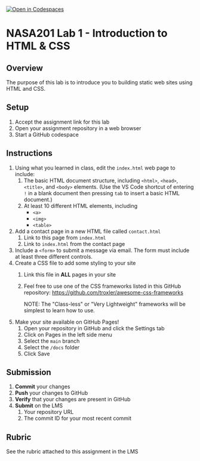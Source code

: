 [![Open in Codespaces](https://classroom.github.com/assets/launch-codespace-7f7980b617ed060a017424585567c406b6ee15c891e84e1186181d67ecf80aa0.svg)](https://classroom.github.com/open-in-codespaces?assignment_repo_id=13466109)
# NASA201 Lab 1 - Introduction to HTML & CSS

## Overview

The purpose of this lab is to introduce you to building static web sites using HTML and CSS.

## Setup
1. Accept the assignment link for this lab
2. Open your assignment repository in a web browser
3. Start a GitHub codespace

## Instructions

1. Using what you learned in class, edit the `index.html` web page to include:
   1. The basic HTML document structure, including `<html>`, `<head>`, `<title>`, and `<body>` elements. (Use the VS Code shortcut of entering `!` in a blank document then pressing `tab` to insert a basic HTML document.)
   2. At least 10 different HTML elements, including
      - `<a>`
      - `<img>`
      - `<table>`
2. Add a contact page in a new HTML file called `contact.html`
   1. Link to this page from `index.html`
   2. Link to `index.html` from the contact page
3. Include a `<form>` to submit a message via email.  The form must include at least three different controls.
4. Create a CSS file to add some styling to your site
   1. Link this file in **ALL** pages in your site
   2. Feel free to use one of the CSS frameworks listed in this GitHub repository: https://github.com/troxler/awesome-css-frameworks
    
      NOTE: The "Class-less" or "Very Lightweight" frameworks will be simplest to learn how to use.
5. Make your site available on GitHub Pages!
   1. Open your repository in GitHub and click the Settings tab
   2. Click on Pages in the left side menu
   3. Select the `main` branch
   4. Select the `/docs` folder
   5. Click Save

## Submission

1. **Commit** your changes
2. **Push** your changes to GitHub
3. **Verify** that your changes are present in GitHub
4. **Submit** on the LMS
   1. Your repository URL
   2. The commit ID for your most recent commit

## Rubric

See the rubric attached to this assignment in the LMS